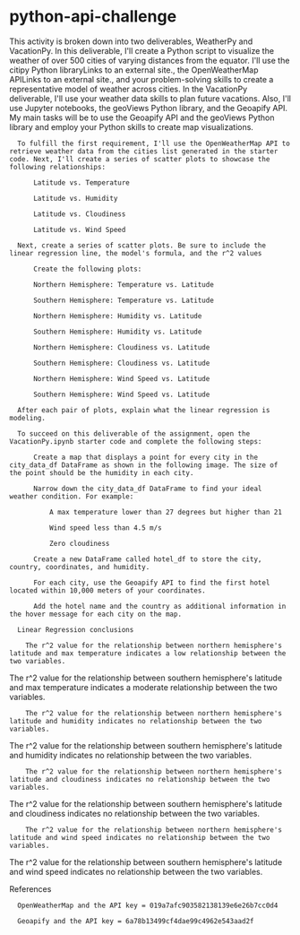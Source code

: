 # python-api-challenge
  
  This activity is broken down into two deliverables, WeatherPy and VacationPy. In this deliverable, I'll create a Python script to visualize the weather of over 500 cities of varying         distances from the equator. I'll use the citipy Python libraryLinks to an external site., the OpenWeatherMap APILinks to an external site., and your problem-solving skills to create a representative model of weather across cities. In the VacationPy deliverable, I'll use your weather data skills to plan future vacations. Also, I'll use Jupyter notebooks, the geoViews Python library, and the Geoapify API. My main tasks will be to use the Geoapify API and the geoViews Python library and employ your Python skills to create map visualizations.

      To fulfill the first requirement, I'll use the OpenWeatherMap API to retrieve weather data from the cities list generated in the starter code. Next, I'll create a series of scatter plots to showcase the following relationships:

          Latitude vs. Temperature

          Latitude vs. Humidity

          Latitude vs. Cloudiness

          Latitude vs. Wind Speed
          
      Next, create a series of scatter plots. Be sure to include the linear regression line, the model's formula, and the r^2 values

          Create the following plots:

          Northern Hemisphere: Temperature vs. Latitude

          Southern Hemisphere: Temperature vs. Latitude

          Northern Hemisphere: Humidity vs. Latitude

          Southern Hemisphere: Humidity vs. Latitude

          Northern Hemisphere: Cloudiness vs. Latitude

          Southern Hemisphere: Cloudiness vs. Latitude

          Northern Hemisphere: Wind Speed vs. Latitude

          Southern Hemisphere: Wind Speed vs. Latitude

      After each pair of plots, explain what the linear regression is modeling.

      To succeed on this deliverable of the assignment, open the VacationPy.ipynb starter code and complete the following steps:

          Create a map that displays a point for every city in the city_data_df DataFrame as shown in the following image. The size of the point should be the humidity in each city.

          Narrow down the city_data_df DataFrame to find your ideal weather condition. For example:

              A max temperature lower than 27 degrees but higher than 21

              Wind speed less than 4.5 m/s

              Zero cloudiness

          Create a new DataFrame called hotel_df to store the city, country, coordinates, and humidity.

          For each city, use the Geoapify API to find the first hotel located within 10,000 meters of your coordinates.

          Add the hotel name and the country as additional information in the hover message for each city on the map.

      Linear Regression conclusions

        The r^2 value for the relationship between northern hemisphere's latitude and max temperature indicates a low relationship between the two variables.
The r^2 value for the relationship between southern hemisphere's latitude and max temperature indicates a moderate relationship between the two variables.

        The r^2 value for the relationship between northern hemisphere's latitude and humidity indicates no relationship between the two variables.
The r^2 value for the relationship between southern hemisphere's latitude and humidity indicates no relationship between the two variables.

        The r^2 value for the relationship between northern hemisphere's latitude and cloudiness indicates no relationship between the two variables.
The r^2 value for the relationship between southern hemisphere's latitude and cloudiness indicates no relationship between the two variables.

        The r^2 value for the relationship between northern hemisphere's latitude and wind speed indicates no relationship between the two variables.
The r^2 value for the relationship between southern hemisphere's latitude and wind speed indicates no relationship between the two variables.

  References
  
      OpenWeatherMap and the API key = 019a7afc903582138139e6e26b7cc0d4

      Geoapify and the API key = 6a78b13499cf4dae99c4962e543aad2f
      










          
